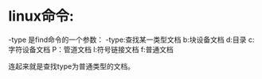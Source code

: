 linux命令:
======================
-type 是find命令的一个参数：
-type:查找某一类型文档
b:块设备文档
d:目录
c:字符设备文档
P：管道文档
l:符号链接文档
f:普通文档

连起来就是查找type为普通类型的文档。 